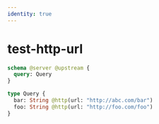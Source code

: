 ```yaml
---
identity: true
---
```


# test-http-url

```graphql @schema
schema @server @upstream {
  query: Query
}

type Query {
  bar: String @http(url: "http://abc.com/bar")
  foo: String @http(url: "http://foo.com/foo")
}
```
